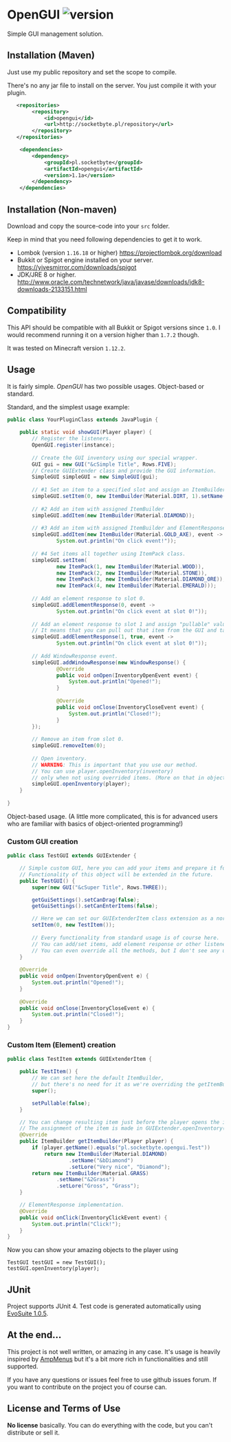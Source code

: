 # OpenGUI ![version](https://img.shields.io/badge/version-1.1a-blue.svg)
Simple GUI management solution.

## Installation (Maven)
Just use my public repository and set the scope to compile. 

There's no any jar file to install on the server. You just compile it with your plugin.
```xml
   <repositories>
        <repository>
            <id>opengui</id>
            <url>http://socketbyte.pl/repository</url>
        </repository>
   </repositories>
```
```xml
    <dependencies>
        <dependency>
            <groupId>pl.socketbyte</groupId>
            <artifactId>opengui</artifactId>
            <version>1.1a</version>
        </dependency>
    </dependencies>
```
## Installation (Non-maven)
Download and copy the source-code into your `src` folder.

Keep in mind that you need following dependencies to get it to work.
- Lombok (version `1.16.18` or higher) https://projectlombok.org/download
- Bukkit or Spigot engine installed on your server. https://yivesmirror.com/downloads/spigot
- JDK/JRE 8 or higher. http://www.oracle.com/technetwork/java/javase/downloads/jdk8-downloads-2133151.html
## Compatibility
This API should be compatible with all Bukkit or Spigot
versions since `1.0`. 
I would recommend running it on a version higher than `1.7.2` though.

It was tested on Minecraft version `1.12.2`.
## Usage
It is fairly simple. *OpenGUI* has two possible usages. Object-based or standard.

Standard, and the simplest usage example:
```java
public class YourPluginClass extends JavaPlugin {
    
    public static void showGUI(Player player) {
        // Register the listeners.
        OpenGUI.register(instance);
        
        // Create the GUI inventory using our special wrapper.
        GUI gui = new GUI("&cSimple Title", Rows.FIVE);
        // Create GUIExtender class and provide the GUI information.
        SimpleGUI simpleGUI = new SimpleGUI(gui);
        
        // #1 Set an item to a specified slot and assign an ItemBuilder
        simpleGUI.setItem(0, new ItemBuilder(Material.DIRT, 1).setName("&aTest!"));
        
        // #2 Add an item with assigned ItemBuilder
        simpleGUI.addItem(new ItemBuilder(Material.DIAMOND));
        
        // #3 Add an item with assigned ItemBuilder and ElementResponse event. (onClick)
        simpleGUI.addItem(new ItemBuilder(Material.GOLD_AXE), event ->
                System.out.println("On click event!"));
        
        // #4 Set items all together using ItemPack class.
        simpleGUI.setItem(
                new ItemPack(1, new ItemBuilder(Material.WOOD)),
                new ItemPack(2, new ItemBuilder(Material.STONE)),
                new ItemPack(3, new ItemBuilder(Material.DIAMOND_ORE)),
                new ItemPack(4, new ItemBuilder(Material.EMERALD)));
        
        // Add an element response to slot 0.
        simpleGUI.addElementResponse(0, event ->
                System.out.println("On click event at slot 0!"));
        
        // Add an element response to slot 1 and assign "pullable" value.
        // It means that you can pull out that item from the GUI and take it with you.
        simpleGUI.addElementResponse(1, true, event ->
                System.out.println("On click event at slot 0!"));
        
        // Add WindowResponse event.
        simpleGUI.addWindowResponse(new WindowResponse() {
                @Override
                public void onOpen(InventoryOpenEvent event) {
                    System.out.println("Opened!");
                }
        
                @Override
                public void onClose(InventoryCloseEvent event) {
                    System.out.println("Closed!");
                }
        });
        
        // Remove an item from slot 0.
        simpleGUI.removeItem(0);
        
        // Open inventory.
        // WARNING: This is important that you use our method.
        // You can use player.openInventory(inventory)
        // only when not using overrided items. (More on that in object-based usage)
        simpleGUI.openInventory(player);
    }
    
}
```

Object-based usage. (A little more complicated, this is for advanced users who are familiar with basics of object-oriented programming!)
### Custom GUI creation
```java
public class TestGUI extends GUIExtender {

    // Simple custom GUI, here you can add your items and prepare it for show.
    // Functionality of this object will be extended in the future.
    public TestGUI() {
        super(new GUI("&cSuper Title", Rows.THREE));

        getGuiSettings().setCanDrag(false);
        getGuiSettings().setCanEnterItems(false);

        // Here we can set our GUIExtenderItem class extension as a normal item.
        setItem(0, new TestItem());
        
        // Every functionality from standard usage is of course here.
        // You can add/set items, add element response or other listeners.
        // You can even override all the methods, but I don't see any useful outcomes of this.
    }
    
    @Override
    public void onOpen(InventoryOpenEvent e) {
        System.out.println("Opened!");
    }
    
    @Override
    public void onClose(InventoryCloseEvent e) {
        System.out.println("Closed!");
    }
}


```
### Custom Item (Element) creation
```java
public class TestItem extends GUIExtenderItem {

    public TestItem() {
        // We can set here the default ItemBuilder,
        // but there's no need for it as we're overriding the getItemBuilder method
        super();

        setPullable(false);
    }

    // You can change resulting item just before the player opens the inventory.
    // The assignment of the item is made in GUIExtender.openInventory(player) method.
    @Override
    public ItemBuilder getItemBuilder(Player player) {
        if (player.getName().equals("pl.socketbyte.opengui.Test"))
            return new ItemBuilder(Material.DIAMOND)
                    .setName("&bDiamond")
                    .setLore("Very nice", "Diamond");
        return new ItemBuilder(Material.GRASS)
                .setName("&2Grass")
                .setLore("Gross", "Grass");
    }

    // ElementResponse implementation.
    @Override
    public void onClick(InventoryClickEvent event) {
        System.out.println("Click!");
    }
}

```
Now you can show your amazing objects to the player using
```
TestGUI testGUI = new TestGUI();
testGUI.openInventory(player);
```
## JUnit
Project supports JUnit 4.
Test code is generated automatically using [EvoSuite 1.0.5](http://www.evosuite.org).

## At the end...
This project is not well written, or amazing in any case. It's usage is heavily inspired by [AmpMenus](https://github.com/Amperial/AmpMenus)
but it's a bit more rich in functionalities and still supported.

If you have any questions or issues feel free to use github issues forum.
If you want to contribute on the project you of course can.

## License and Terms of Use
**No license** basically. You can do everything with the code, but you can't distribute or sell it.
